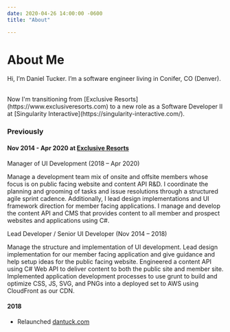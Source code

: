 ```yaml
---
date: 2020-04-26 14:00:00 -0600
title: "About"

---
```


# About Me
Hi, I’m Daniel Tucker. I’m a software engineer living in Conifer, CO (Denver).

<br />
Now I'm transitioning from [Exclusive Resorts](https://www.exclusiveresorts.com) 
to a new role as a Software Developer II at [Singularity Interactive](https://singularity-interactive.com/).

### Previously

#### Nov 2014 - Apr 2020 at [Exclusive Resorts](https://www.exclusiveresorts.com)
Manager of UI Development (2018 – Apr 2020)

Manage a development team mix of onsite and offsite members whose focus is on public facing website and content API R&D. I coordinate the planning and grooming of tasks and issue resolutions through a structured agile sprint cadence. Additionally, I lead design implementations and UI framework direction for member facing applications. I manage and develop the content API and CMS that provides content to all member and prospect websites and applications using C#.

Lead Developer / Senior UI Developer (Nov 2014 – 2018)

Manage the structure and implementation of UI development. Lead design implementation for our member facing application and give guidance and help setup ideas for the public facing website. Engineered a content API using C# Web API to deliver content to both the public site and member site. Implemented application development processes to use grunt to build and optimize CSS, JS, SVG, and PNGs into a deployed set to AWS using CloudFront as our CDN.

#### 2018

  - Relaunched [dantuck.com](/)